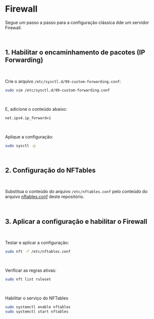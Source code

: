# Firewall

Segue um passo a passo para a configuração clássica dde um servidor Firewall.

<br/>


## 1. Habilitar o encaminhamento de pacotes (IP Forwarding)

<br/>

Crie o arquivo `/etc/sysctl.d/99-custom-forwarding.conf`:

```bash
sudo vim /etc/sysctl.d/99-custom-forwarding.conf
```

<br/>

E, adicione o conteúdo abaixo:

```bash
net.ipv4.ip_forward=1
```

<br/>

Aplique a configuração:

```bash
sudo sysctl -p
```

<br/>

## 2. Configuração do NFTables 

<br/>

Substitua o conteúdo do arquivo `/etc/nftables.conf` pelo conteúdo do arquivo [nftables.conf](./nftables.conf) deste repositório.

<br/>

## 3. Aplicar a configuração e habilitar o Firewall

<br/>

Testar e aplicar a configuração:

```bash
sudo nft -f /etc/nftables.conf
```

<br/>

Verificar as regras ativas:

```bash
sudo nft list ruleset
```

<br/>

Habilitar o serviço do NFTables

```bash
sudo systemctl enable nftables
sudo systemctl start nftables
```

